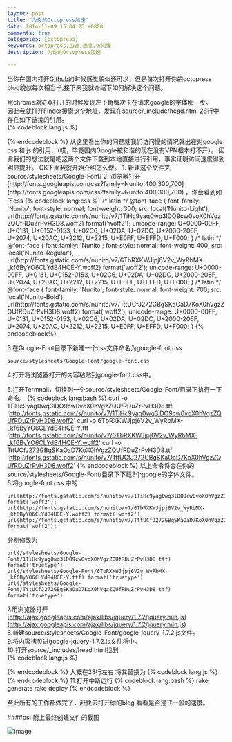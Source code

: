 ```yaml
---
layout: post
title: "为你的Octopress加速"
date: 2014-11-09 15:04:25 +0800
comments: true
categories: [octopress]
keywords: octopress,加速,速度,访问慢
description: 为你的Octopress加速

---
```


当你在国内打开[Github](http://www.github.com)的时候感觉貌似还可以，但是每次打开你的octopress blog貌似每次相当卡,接下来我就介绍下如何解决这个问题。
<!-- more --> 
用chrome浏览器打开的时候发现左下角每次卡在请求google的字体那一步。  
因此我就打开Finder搜索这个地址，发现在source/_include/head.html 28行中存在如下链接的引用。  
{% codeblock lang:js %}
<link href='http://fonts.googleapis.com/css?family=Nunito:400,300,700' rel='stylesheet' type='text/css'>
<script src="//ajax.googleapis.com/ajax/libs/jquery/1.7.2/jquery.min.js"></script>
{% endcodeblock %}  
从这里看出你的问题就我们访问慢的情况就出在对google css 和 js 的引用，（哎，毕竟国内Google被和谐的现在没有VPN根本打不开）。  
因此我们的想法就是吧这两个文件下载到本地直接进行引用，事实证明访问速度得到明显提升。  
OK下面我就开始介绍怎么做。  
1. 新建这个文件夹source/stylesheets/Google-Font/  
2. 浏览器打开[http://fonts.googleapis.com/css?family=Nunito:400,300,700](http://fonts.googleapis.com/css?family=Nunito:400,300,700) ，你会看到如下css  
{% codeblock lang:css %} 
/* latin */
@font-face {
  font-family: 'Nunito';
  font-style: normal;
  font-weight: 300;
  src: local('Nunito-Light'), url(http://fonts.gstatic.com/s/nunito/v7/1TiHc9yag0wq3lDO9cw0voX0hVgzZQUfRDuZrPvH3D8.woff2) format('woff2');
  unicode-range: U+0000-00FF, U+0131, U+0152-0153, U+02C6, U+02DA, U+02DC, U+2000-206F, U+2074, U+20AC, U+2212, U+2215, U+E0FF, U+EFFD, U+F000;
}
/* latin */
@font-face {
  font-family: 'Nunito';
  font-style: normal;
  font-weight: 400;
  src: local('Nunito-Regular'), url(http://fonts.gstatic.com/s/nunito/v7/6TbRXKWJjpj6V2v_WyRbMX-_kf6ByYO6CLYdB4HQE-Y.woff2) format('woff2');
  unicode-range: U+0000-00FF, U+0131, U+0152-0153, U+02C6, U+02DA, U+02DC, U+2000-206F, U+2074, U+20AC, U+2212, U+2215, U+E0FF, U+EFFD, U+F000;
}
/* latin */
@font-face {
  font-family: 'Nunito';
  font-style: normal;
  font-weight: 700;
  src: local('Nunito-Bold'), url(http://fonts.gstatic.com/s/nunito/v7/TttUCfJ272GBgSKaOaD7KoX0hVgzZQUfRDuZrPvH3D8.woff2) format('woff2');
  unicode-range: U+0000-00FF, U+0131, U+0152-0153, U+02C6, U+02DA, U+02DC, U+2000-206F, U+2074, U+20AC, U+2212, U+2215, U+E0FF, U+EFFD, U+F000;
}
{% endcodeblock%}  

3.在Google-Font目录下新建一个css文件命名为google-font.css  

	source/stylesheets/Google-Font/google-font.css
4.打开将浏览器打开的内容粘贴到google-font.css中。
	
5.打开Termnail，切换到一个source/stylesheets/Google-Font/目录下执行一下命令。
{% codeblock lang:bash %}
curl -o 1TiHc9yag0wq3lDO9cw0voX0hVgzZQUfRDuZrPvH3D8.ttf 'http://fonts.gstatic.com/s/nunito/v7/1TiHc9yag0wq3lDO9cw0voX0hVgzZQUfRDuZrPvH3D8.woff2'
curl -o 6TbRXKWJjpj6V2v_WyRbMX-_kf6ByYO6CLYdB4HQE-Y.ttf 'http://fonts.gstatic.com/s/nunito/v7/6TbRXKWJjpj6V2v_WyRbMX-_kf6ByYO6CLYdB4HQE-Y.woff2'
curl -o TttUCfJ272GBgSKaOaD7KoX0hVgzZQUfRDuZrPvH3D8.ttf 'http://fonts.gstatic.com/s/nunito/v7/TttUCfJ272GBgSKaOaD7KoX0hVgzZQUfRDuZrPvH3D8.woff2'
{% endcodeblock %} 
以上命令将会在你的source/stylesheets/Google-Font/目录下下载3个google的字体文件。  
6.将google-font.css 中的
	
	url(http://fonts.gstatic.com/s/nunito/v7/1TiHc9yag0wq3lDO9cw0voX0hVgzZQUfRDuZrPvH3D8.woff2) format('woff2');  
	url(http://fonts.gstatic.com/s/nunito/v7/6TbRXKWJjpj6V2v_WyRbMX-_kf6ByYO6CLYdB4HQE-Y.woff2) format('woff2');
	url(http://fonts.gstatic.com/s/nunito/v7/TttUCfJ272GBgSKaOaD7KoX0hVgzZQUfRDuZrPvH3D8.woff2) format('woff2');
分别修改为
	
	url(/stylesheets/Google-Font/1TiHc9yag0wq3lDO9cw0voX0hVgzZQUfRDuZrPvH3D8.ttf) format('truetype')  
	url(/stylesheets/Google-Font/6TbRXKWJjpj6V2v_WyRbMX-_kf6ByYO6CLYdB4HQE-Y.ttf) format('truetype')  
	url(/stylesheets/Google-Font/TttUCfJ272GBgSKaOaD7KoX0hVgzZQUfRDuZrPvH3D8.ttf) format('truetype')
7.用浏览器打开[http://ajax.googleapis.com/ajax/libs/jquery/1.7.2/jquery.min.js](http://ajax.googleapis.com/ajax/libs/jquery/1.7.2/jquery.min.js)  
8.新建source/stylesheets/Google-Font/google-jquery-1.7.2.js文件。  
9.将内容拷贝进google-jquery-1.7.2.js文件将中。  
10.打开source/_includes/head.html找到  
{% codeblock lang:js %}
<link href='http://fonts.googleapis.com/css?family=Nunito:400,300,700' rel='stylesheet' type='text/css'>
<script src="//ajax.googleapis.com/ajax/libs/jquery/1.7.2/jquery.min.js"></script>
{% endcodeblock %} 大概在28行左右
将其替换为
{% codeblock lang:js %}
<link href="{{ root_url }}/stylesheets/Google-Font/google-font.css" rel='stylesheet' type='text/css'>
<script src="{{ root_url }}/stylesheets/Google-Font/google-jquery-1.7.2.js"></script>
{% endcodeblock %}  
11.打开中断运行
{% codeblock lang:bash %}
rake generate
rake deploy
{% endcodeblock %}

至此所有的工作都做完了，赶快去打开你的blog 看看是否是飞一般的速度。

####ps:
附上最终创建文件的截图  

![image](http://ww3.sinaimg.cn/bmiddle/a0027cf7gw1em4sesj1b3j20re09mmz1.jpg)



